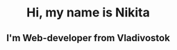 <div align="center">
  <h1>Hi, my name is Nikita</h1>
  <h2>I'm Web-developer from Vladivostok</h2>
</div>
